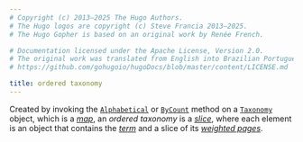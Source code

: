 ```yaml
---
# Copyright (c) 2013–2025 The Hugo Authors.
# The Hugo logos are copyright (c) Steve Francia 2013–2025.
# The Hugo Gopher is based on an original work by Renée French.

# Documentation licensed under the Apache License, Version 2.0.
# The original work was translated from English into Brazilian Portuguese.
# https://github.com/gohugoio/hugoDocs/blob/master/content/LICENSE.md

title: ordered taxonomy
---
```


Created by invoking the [`Alphabetical`](/methods/taxonomy/alphabetical/) or [`ByCount`](/methods/taxonomy/bycount/) method on a [`Taxonomy`](g) object, which is a [_map_](g), an _ordered taxonomy_ is a [_slice_](g), where each element is an object that contains the [_term_](g) and a slice of its [_weighted pages_](g).
